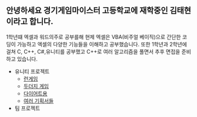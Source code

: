## **안녕하세요 경기게임마이스터 고등학교에 재학중인 김태현이라고 합니다.**
1학년떄 엑셀과 워드의주로 공부를해 현제 엑셀은 VBA(비주얼 베이직)으로 간단한 코딩이 가능하고 엑셀의 다양한 기능들을 이해하고 공부했습니다. 또한 1학년과 2학년에 걸쳐 C, C++, C#,유니티를 공부했고 C++로 여러 알고리즘을 풀면서 추후 면접을 준비하고 있습니다.

* 유니티 프로젝트
  * [런게임](https://github.com/teahyen/SlidGame)
  * [두더지 게임](https://github.com/teahyen/2D_with_Suan)
  * [다이어트용](https://github.com/teahyen/DiteDragon)
  * [여러 기획서들](https://github.com/teahyen/My_plan)
* 팀 프로젝트
